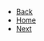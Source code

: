 <div class="navigation">
	<ul class="nav-list">
		<li><a href="#">Back</a></li>
		<li><a href="#">Home</a></li>
		<li><a href="#">Next</a></li>
	</ul>
</div>